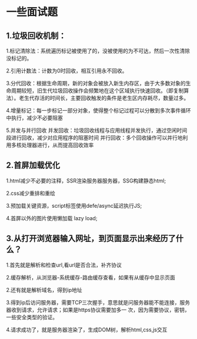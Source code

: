 # 一些面试题
## 1.垃圾回收机制：

1.标记清除法：系统遍历标记被使用了的，没被使用的为不可达，然后一次性清除没标记的。

2.引用计数法：计数为0时回收，相互引用永不回收。

3.分代回收：根据生命周期，新的对象会被放入新生内存区，由于大多数对象的生命周期较短，旧生代垃圾回收操作会频繁地在这个区域执行快速回收。（即复制算法）。老生代存活的时间长，主要回收触发的条件是老生区内存耗尽，数量过多。

4.增量标记：每一步标记一部分对象，使得整个标记过程可以分散到多次事件循环中执行，减少不必要阻塞

5.并发与并行回收
并发回收：垃圾回收线程与应用线程并发执行，通过空闲时间段进行回收，减少对应用程序的阻塞时间
并行回收：多个回收操作可以并行地利用多核处理器进行，从而提高回收效率

## 2.首屏加载优化
1.html减少不必要的注释，SSR渲染服务器服务器，SSG构建静态html;

2.css减少重排和重绘

3.预加载关键资源，script标签使用defe/async延迟执行JS;

4.首屏以外的图片使用懒加载 lazy load;

## 3.从打开浏览器输⼊⽹址，到⻚⾯显示出来经历了什么？
1.首先就是解析和检查url,看url是否合法，补齐协议

2.缓存解析，从浏览器-系统缓存-路由缓存查看，如果有从缓存中显示页面

2.还有就是解析域名，得到ip地址

3.得到ip后访问服务器，需要TCP三次握手，意思就是问服务器能不能连接，服务器收到请求，允许请求；如果是https协议需要加多一     次，因为需要协议，密钥，一些安全类型的验证。

4.请求成功了，就是服务器渲染了，生成DOM树，解析html,css,js交互
